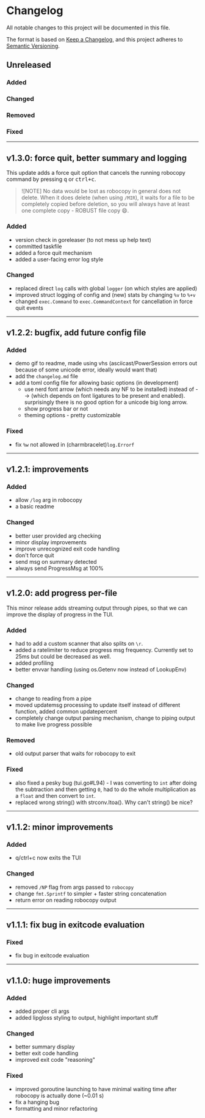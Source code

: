 # Changelog

All notable changes to this project will be documented in this file.

The format is based on [Keep a Changelog](https://keepachangelog.com/en/1.1.0/),
and this project adheres to [Semantic Versioning](https://semver.org/spec/v2.0.0.html).

## Unreleased

### Added
### Changed
### Removed
### Fixed

---

## v1.3.0: force quit, better summary and logging

This update adds a force quit option that cancels the running robocopy command by pressing <kbd>q</kbd> or <kbd>ctrl+c</kbd>. 

> ![NOTE]
> No data would be lost as robocopy in general does not delete. When it does delete (when using `/MIR`), it waits for a file to be completely copied before deletion, so you will always have at least one complete copy - ROBUST file copy 😄.

### Added
- version check in goreleaser (to not mess up help text)
- committed taskfile
- added a force quit mechanism
- added a user-facing error log style

### Changed
- replaced direct `log` calls with global `logger` (on which styles are applied)
- improved struct logging of config and (new) stats by changing `%v` to `%+v`
- changed `exec.Command` to `exec.CommandContext` for cancellation in force quit events

---

## v1.2.2: bugfix, add future config file

### Added
- demo gif to readme, made using vhs (asciicast/PowerSession errors out because of some unicode error, ideally would want that)
- add the `changelog.md` file
- add a toml config file for allowing basic options (in development)
	- use nerd font arrow (which needs any NF to be installed) instead of --> (which depends on font ligatures to be present and enabled). surprisingly there is no good option for a unicode big long arrow. 
	- show progress bar or not 
	- theming options - pretty customizable

### Fixed
- fix `%w` not allowed in (charmbracelet)`log.Errorf`

---

## v1.2.1: improvements

### Added
- allow `/log` arg in robocopy
- a basic readme

### Changed
- better user provided arg checking
- minor display improvements
- improve unrecognized exit code handling
- don't force quit
- send msg on summary detected
- always send ProgressMsg at 100%

---

## v1.2.0: add progress per-file

This minor release adds streaming output through pipes, so that we can improve the display of progress in the TUI.

### Added
- had to add a custom scanner that also splits on `\r`.
- added a ratelimiter to reduce progress msg frequency. Currently set to 25ms but could be decreased as well.
- added profiling
- better envvar handling (using os.Getenv now instead of LookupEnv)

### Changed
- change to reading from a pipe
- moved updatemsg processing to update itself instead of different function, added common updatepercent
- completely change output parsing mechanism, change to piping output to make live progress possible

### Removed
- old output parser that waits for robocopy to exit

### Fixed
- also fixed a pesky bug (tui.go#L94) - I was converting to `int` after doing the subtraction and then getting `0`, had to do the whole multiplication as a `float` and then convert to `int`.
- replaced wrong string(<int>) with strconv.Itoa(). Why can't string() be nice?

---

## v1.1.2: minor improvements

### Added
- q/ctrl+c now exits the TUI

### Changed
- removed `/NP` flag from args passed to `robocopy`
- change `fmt.Sprintf` to simpler + faster string concatenation
- return error on reading robocopy output

---

## v1.1.1: fix bug in exitcode evaluation

### Fixed
- fix bug in exitcode evaluation

---

## v1.1.0: huge improvements

### Added
- added proper cli args
- added lipgloss styling to output, highlight important stuff

### Changed
- better summary display
- better exit code handling
- improved exit code "reasoning"

### Fixed
- improved goroutine launching to have minimal waiting time after robocopy is actually done (~0.01 s)
- fix a hanging bug
- formatting and minor refactoring

